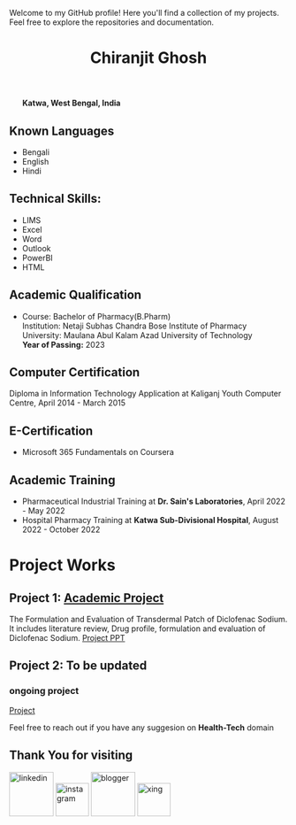 Welcome to my GitHub profile! Here you'll find a collection of my projects. Feel free to explore the repositories and documentation.
<!DOCTYPE html>
<html lang="en">
<head>
  <meta charset="UTF-8">
  <meta name="viewport" content="width=device-width, initial-scale=1.0">
  
 
</head>
<body>
  <header>
    <h1>Chiranjit Ghosh</h1>
  </header>

  <section>
    <ul>
      <strong>Katwa, West Bengal, India</strong>
    
  </section>

  <section>
    <h2>Known Languages</h2>
    <ul>
      <li>Bengali</li>
      <li>English</li>
      <li>Hindi</li>
    </ul>
  </section>

  

 

  <section>
    <h2>Technical Skills:</h2>
    <ul>
      <li>LIMS</li>
      <li>Excel</li>
      <li>Word</li>
      <li>Outlook</li>
      <li>PowerBI</li>
      <li>HTML</li>
    </ul>
  </section>

  <section>
    <h2>Academic Qualification</h2>
    <ul>
      <li>
        <l>Course:</l> Bachelor of Pharmacy(B.Pharm)<br>
        <l>Institution:</l> Netaji Subhas Chandra Bose Institute of Pharmacy <br>
        <l>University:</l> Maulana Abul Kalam Azad University of Technology <br>
        <l><strong>Year of Passing:</strong></l> 2023
      </li>
     
   
  </section>

  <section>
    <h2>Computer Certification</h2>
    <p>Diploma in Information Technology Application at Kaliganj Youth Computer Centre, April 2014 - March 2015</p>
  </section>

   <section>
    <h2>E-Certification</h2>
    <ul>
      <li>Microsoft 365 Fundamentals on Coursera</li>
    </ul>
  </section>

  <section>
    <h2>Academic Training</h2>
    <ul>
      <li>Pharmaceutical Industrial Training at <b>Dr. Sain's Laboratories</b>, April 2022 - May 2022</li>
      <li>Hospital Pharmacy Training at <b>Katwa Sub-Divisional Hospital</b>, August 2022 - October 2022</li>
    </ul>
  </section>

</body>
</html>


# Project Works 

## Project 1: [Academic Project](https://1drv.ms/p/s!AkbYl6Fo7YHEggLuZ95vWAgOR0ja)

The Formulation and Evaluation of Transdermal Patch of Diclofenac Sodium. It includes literature review, Drug profile, formulation and evaluation of Diclofenac Sodium.
[Project PPT](https://1drv.ms/p/s!AkbYl6Fo7YHEggLuZ95vWAgOR0ja)

## Project 2: To be updated 
### ongoing project 

[Project](https://drxchiranjit.blogspot.com/)


Feel free to reach out if you have any suggesion on <b>Health-Tech</b> domain

## Thank You for visiting 


[<img src='https://cdn.jsdelivr.net/npm/simple-icons@3.0.1/icons/linkedin.svg' alt='linkedin' height='80'>](https://www.linkedin.com/in/drx-chiranjit/) 
[<img src='https://cdn.jsdelivr.net/npm/simple-icons@3.0.1/icons/instagram.svg' alt='instagram' height='60'>](https://www.instagram.com/drxchiranjit?igshid=YmMyMTA2M2Y=/) 
[<img src='https://cdn.jsdelivr.net/npm/simple-icons@3.0.1/icons/blogger.svg' alt='blogger' height='80'>](https://drxchiranjit.blogspot.com/) 
[<img src='https://cdn.jsdelivr.net/npm/simple-icons@3.0.1/icons/xing.svg' alt='xing' height='60'>](https://www.xing.com/profile/Chiranjit_Ghosh3)  
